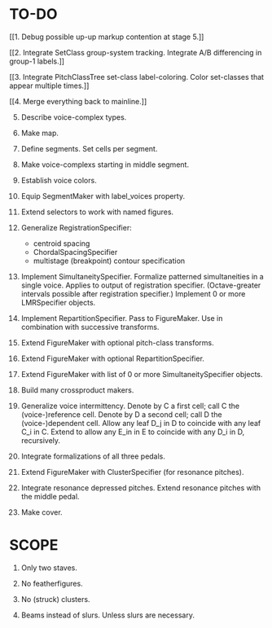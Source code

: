 TO-DO
=====

[[1.  Debug possible up-up markup contention at stage 5.]]

[[2.  Integrate SetClass group-system tracking.
    Integrate A/B differencing in group-1 labels.]]

[[3.  Integrate PitchClassTree set-class label-coloring.
    Color set-classes that appear multiple times.]]

[[4.  Merge everything back to mainline.]]

5.  Describe voice-complex types.

6.  Make map.

7.  Define segments.
    Set cells per segment.

8.  Make voice-complexs starting in middle segment.

9.  Establish voice colors.

10. Equip SegmentMaker with label_voices property.

11. Extend selectors to work with named figures.

12. Generalize RegistrationSpecifier:
    * centroid spacing
    * ChordalSpacingSpecifier
    * multistage (breakpoint) contour specification

13. Implement SimultaneitySpecifier.
    Formalize patterned simultaneities in a single voice.
    Applies to output of registration specifier.
    (Octave-greater intervals possible after registration specifier.)
    Implement 0 or more LMRSpecifier objects.

14. Implement RepartitionSpecifier.
    Pass to FigureMaker.
    Use in combination with successive transforms.

15. Extend FigureMaker with optional pitch-class transforms.

16. Extend FigureMaker with optional RepartitionSpecifier.

17. Extend FigureMaker with list of 0 or more SimultaneitySpecifier objects.

18. Build many crossproduct makers.

19. Generalize voice intermittency.
    Denote by C a first cell; call C the (voice-)reference cell.
    Denote by D a second cell; call D the (voice-)dependent cell.
    Allow any leaf D_j in D to coincide with any leaf C_i in C.
    Extend to allow any E_in in E to coincide with any D_i in D, recursively.

20. Integrate formalizations of all three pedals.

21. Extend FigureMaker with ClusterSpecifier (for resonance pitches).

22. Integrate resonance depressed pitches.
    Extend resonance pitches with the middle pedal.

23. Make cover.

SCOPE
=====

1.  Only two staves.

2.  No featherfigures.

3.  No (struck) clusters.

4.  Beams instead of slurs. Unless slurs are necessary.
